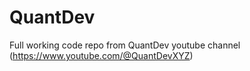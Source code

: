 # QuantDev
Full working code repo from QuantDev youtube channel (https://www.youtube.com/@QuantDevXYZ)
